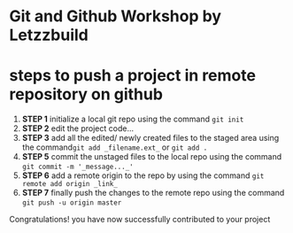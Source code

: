 # Git and Github Workshop by Letzzbuild

# steps to push a project in remote repository on github

1. **STEP 1** initialize a local git repo using the command `git init`
2. **STEP 2** edit the project code...
3. **STEP 3** add all the edited/ newly created files to the staged area using the command`git add _filename.ext_` or `git add .`
4. **STEP 5** commit the unstaged files to the local repo using the command `git commit -m '_message..._'`
5. **STEP 6** add a remote origin to the repo by using the command `git remote add origin _link_`
6. **STEP 7** finally push the changes to the remote repo using the command `git push -u origin master`

Congratulations! you have now successfully contributed to your project
